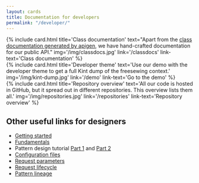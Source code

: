 ```yaml
---
layout: cards
title: Documentation for developers
permalink: "/developer/"
---
```

<div class="container">
    <div class="row">
        <div class="col-md-4 mt-5">
            {% include card.html 
                title='Class documentation'
                text="Apart from the <a href=\"/apigen/\">class documentation generated by apigen</a>, we have hand-crafted documentation for our public API."
                img='/img/classdocs.jpg'
                link='/classdocs'
                link-text='Class documentation'
            %}
        </div>
        <div class="col-md-4 mt-5">
            {% include card.html 
                title='Developer theme'
                text='Use our demo with the developer theme to get a full Kint dump of the freesewing context.'
                img='/img/kint-dump.jpg'
                link='/demo'
                link-text='Go to the demo'
            %}
        </div>
        <div class="col-md-4 mt-5">
            {% include card.html 
                title='Repository overview'
                text='All our code is hosted in GitHub, but it spread out in different repositories. This overview lists them all.'
                img='/img/repositories.jpg'
                link='/repositories'
                link-text='Repository overview'
            %}
        </div>
    </div> <!-- .row -->
    <div class="row">
        <div class="col mt-5">
            <h2>Other useful links for designers</h2>
            <ul>
                <li><a href="/getting-started">Getting started</a></li>
                <li><a href="/fundamentals">Fundamentals</a></li>
                <li>Pattern design tutorial <a href="/designer/tutorial/part-1">Part 1</a> and <a href="/designer/tutorial/part-2">Part 2</a></li>
                <li><a href="/developer/config-files">Configuration files</a></li>
                <li><a href="/developer/request-parameters">Request parameters</a></li>
                <li><a href="/developer/request-lifecycle">Request lifecycle</a></li>
                <li><a href="/paterns/lineage">Pattern lineage</a></li>
            </ul>
        </div>
    </div> <!-- .row -->
</div> <!-- .container -->

